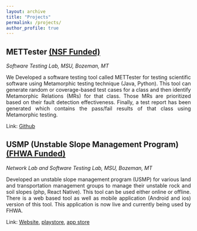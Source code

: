 ```yaml
---
layout: archive
title: "Projects"
permalink: /projects/
author_profile: true
---
```


<html>
<body>
<h2> METTester <a href="https://www.nsf.gov/awardsearch/showAward?AWD_ID=1656877">(NSF Funded)</a></h2>
<i>Software Testing Lab, MSU, Bozeman, MT</i>
<p align="justify">We Developed a software testing tool called METTester for testing scientific software using Metamorphic testing technique (Java, Python). This tool can generate random or coverage-based test cases for a class and then identify Metamorphic Relations (MRs) for that class. Those MRs are prioritized based on their fault detection effectiveness. Finally, a test report has been generated which contains the pass/fail results of that class using Metamorphic testing. </p>
Link: <a href="https://github.com/MSU-STLab/METtester">Github</a>


<h2> USMP (Unstable Slope Management Program) <a href="https://westerntransportationinstitute.org/wp-content/uploads/2018/02/USMP-Field-Manual_Final_Website_Draft_Jan2018.pdf">(FHWA Funded)</a></h2>
<i>Network Lab and Software Testing Lab, MSU, Bozeman, MT</i>
<p align="justify">Developed an unstable slope management program (USMP) for various land and transportation management groups to manage their unstable rock and soil slopes (php, React Native). This tool can be used either online or offline. There is a web based tool as well as mobile application (Android and ios) version of this tool. This application is now live and currently being used by FHWA. </p>
Link: <a href="https://usmp.info/client/login.php">Website</a>, <a href="https://play.google.com/store/apps/details?id=com.usmpproject&hl=en">playstore</a>, <a href="https://apps.apple.com/us/app/usmp/id1245310007">app store</a>

</body>
</html>
